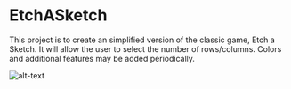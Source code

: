 # EtchASketch

This project is to create an simplified version of the classic game, Etch a Sketch.  It will allow the user to select the number of rows/columns.  Colors and additional features may be added periodically.


![alt-text](https://github.com/kpgh46/EtchASketch/blob/main/ezgif.com-gif-maker.gif)
